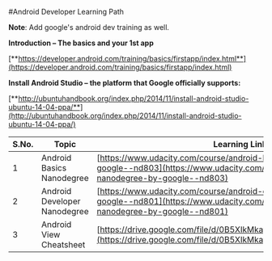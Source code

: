 #Android Developer Learning Path

**Note**: Add google's android dev training as well.

**Introduction – The basics and your 1st app**

[**https://developer.android.com/training/basics/firstapp/index.html**](https://developer.android.com/training/basics/firstapp/index.html)

**Install Android Studio – the platform that Google officially supports:**

[**http://ubuntuhandbook.org/index.php/2014/11/install-android-studio-ubuntu-14-04-ppa/**](http://ubuntuhandbook.org/index.php/2014/11/install-android-studio-ubuntu-14-04-ppa/)



| S.No. | Topic | Learning Link | Think |
| --- | --- | --- | --- |
| 1 | Android Basics Nanodegree | [https://www.udacity.com/course/android-basics-nanodegree-by-google--nd803](https://www.udacity.com/course/android-basics-nanodegree-by-google--nd803) |   |
| 2 | Android Developer Nanodegree | [https://www.udacity.com/course/android-developer-nanodegree-by-google--nd801](https://www.udacity.com/course/android-developer-nanodegree-by-google--nd801) |   |
| 3 | Android View Cheatsheet | [https://drive.google.com/file/d/0B5XIkMkayHgRMVljUVIyZzNmQUU/view](https://drive.google.com/file/d/0B5XIkMkayHgRMVljUVIyZzNmQUU/view |
